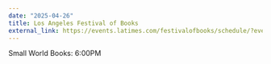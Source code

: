 ```yaml
---
date: "2025-04-26"
title: Los Angeles Festival of Books
external_link: https://events.latimes.com/festivalofbooks/schedule/?eventId%5Bdf07e1b3-4a35-4160-8bd9-b1f1fbd70a16%5D=ee02fdcd-495e-4079-9cef-26586461e185
---
```


Small World Books: 6:00PM